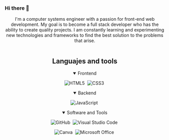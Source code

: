 ### Hi there 👋

<p align="center">
  I'm a computer systems engineer with a passion for front-end web development. My goal is to become a full stack developer who has the ability to create
  quality projects. I am constantly learning and experimenting new technologies and frameworks to find the best solution to the problems that arise.
</p>


<!-- Web illustrations by Storyset (https://storyset.com/web)-->
<img src="">

<!--
**JaredMB/JaredMB** is a ✨ _special_ ✨ repository because its `README.md` (this file) appears on your GitHub profile.

Here are some ideas to get you started:

- 🔭 I’m currently working on ...
- 🌱 I’m currently learning ...
- 👯 I’m looking to collaborate on ...
- 🤔 I’m looking for help with ...
- 💬 Ask me about ...
- 📫 How to reach me: ...
- 😄 Pronouns: ...
- ⚡ Fun fact: ...
-->

<!-- Languajes and tools -->
<div align="center">
  <h2>Languajes and tools</h2>

<details open>
  <summary>Frontend</summary>
</details>

![HTML5](https://img.shields.io/badge/-HTML5-E34F26?style=for-the-badge&logo=html5&logoColor=white)&nbsp;
![CSS3](https://img.shields.io/badge/-CSS3-1572B6?style=for-the-badge&logo=css3)&nbsp;

<details open>
  <summary>Backend</summary>
</details>

![JavaScript](https://img.shields.io/badge/Javascript-F7DF1E.svg?style=for-the-badge&logo=javascript&logoColor=black)&nbsp;


<details open>
  <summary>Software and Tools</summary>
</details>

![GitHub](https://img.shields.io/badge/-GitHub-181717?style=for-the-badge&logo=github)&nbsp;
![Visual Studio Code](https://img.shields.io/badge/-VSCODE-007ACC?style=for-the-badge&&logo=visual-studio-code&logoColor=white)&nbsp;

![Canva](https://img.shields.io/badge/-Canva-00C4CC?style=for-the-badge&logo=canva&logoColor=white)&nbsp;
![Microsoft Office](https://img.shields.io/badge/-MS%20Office-D83B01?style=for-the-badge&logo=microsoft-office&logoColor=white)&nbsp;

</div>


